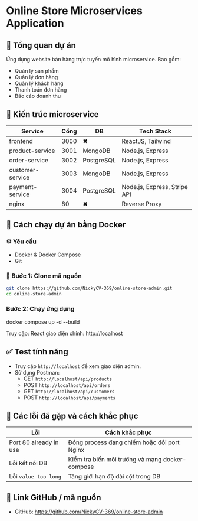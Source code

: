 # Online Store Microservices Application

## 📌 Tổng quan dự án

Ứng dụng website bán hàng trực tuyến mô hình microservice. Bao gồm:
- Quản lý sản phẩm
- Quản lý đơn hàng
- Quản lý khách hàng
- Thanh toán đơn hàng
- Báo cáo doanh thu

## 🧱 Kiến trúc microservice

| Service            | Cổng | DB        | Tech Stack         |
|--------------------|------|-----------|--------------------|
| frontend           | 3000 | ✖         | ReactJS, Tailwind  |
| product-service    | 3001 | MongoDB   | Node.js, Express   |
| order-service      | 3002 | PostgreSQL| Node.js, Express   |
| customer-service   | 3003 | MongoDB   | Node.js, Express   |
| payment-service    | 3004 | PostgreSQL| Node.js, Express, Stripe API |
| nginx              | 80   | ✖         | Reverse Proxy      |

## 🚀 Cách chạy dự án bằng Docker

### ⚙️ Yêu cầu
- Docker & Docker Compose
- Git

### 🧩 Bước 1: Clone mã nguồn
```bash
git clone https://github.com/NickyCV-369/online-store-admin.git
cd online-store-admin
```
### Bước 2: Chạy ứng dụng
docker compose up -d --build

Truy cập:
React giao diện chính: http://localhost

## ✅ Test tính năng

- Truy cập `http://localhost` để xem giao diện admin.
- Sử dụng Postman:
  - GET `http://localhost/api/products`
  - POST `http://localhost/api/orders`
  - GET `http://localhost/api/customers`
  - POST `http://localhost/api/payments`

## 🐞 Các lỗi đã gặp và cách khắc phục

|             Lỗi        |                  Cách khắc phục                 |
|------------------------|-------------------------------------------------|
| Port 80 already in use | Đóng process đang chiếm hoặc đổi port Nginx     |
| Lỗi kết nối DB         | Kiểm tra biến môi trường và mạng docker-compose |
| Lỗi `value too long`   | Tăng giới hạn độ dài cột trong DB               |

## 🔗 Link GitHub / mã nguồn

- GitHub: https://github.com/NickyCV-369/online-store-admin